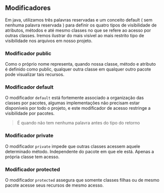 ## Modificadores

Em java, utilizamos três palavras reservadas e um conceito default ( sem nenhuma palavra reservada ) para definir os quatro tipos de visibilidade de atributos, métodos e até mesmo classes no que se refere ao acesso por outras classes. Iremos ilustrar do mais visível ao mais restrito tipo de visibilidade nos arquivos em nosso projeto.

### Modificador public

Como o próprio nome representa, quando nossa classe, método e atributo é definido como public, qualquer outra classe em qualquer outro pacote pode visualizar tais recursos.

### Modificador default

O modificador `default` está fortemente associado a organização das classes por pacotes, algumas implementações não precisam estar disponíveis por todo o projeto, e este modificador de acesso restringe a visibilidade por pacotes.

> É quando não tem nenhuma palavra antes do tipo do retorno

### Modificador private

O modificador `private` impede que outras classes acessem aquele determinado método. Independente do pacote em que ele está. Apenas a própria classe tem acesso.

### Modificador protected

O modificador `protected` assegura que somente classes filhas ou de mesmo pacote acesse seus recursos de mesmo acesso.
